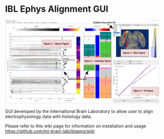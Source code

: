 # IBL Ephys Alignment GUI

![GUI Screenshot](src/ephys_alignment_gui/ephys_atlas_image.png)

GUI developed by the International Brain Laboratory to allow user to align electrophysiology data with histology data. 

Please refer to this wiki page for information on installation and usage https://github.com/int-brain-lab/iblapps/wiki
